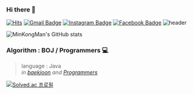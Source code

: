 ### Hi there 👋

[![Hits](https://hits.seeyoufarm.com/api/count/incr/badge.svg?url=https%3A%2F%2Fgithub.com%2FMinKongMan&count_bg=%23EB8B10&title_bg=%23684327&icon=&icon_color=%23E7E7E7&title=VISIT&edge_flat=false)](https://github.com/MinKongMan)
[![Gmail Badge](https://img.shields.io/badge/Gmail-D14836?style=flat&logo=Gmail&logoColor=white)](mailto:daemyungkk@gmail.com)
[![Instagram Badge](https://img.shields.io/badge/Instagram-E4405F?style=flat&logo=Instagram&logoColor=white)](https://www.instagram.com/hi_minkwang/?hl=ko)
[![Facebook Badge](https://img.shields.io/badge/Instagram-3b5998?style=flat&logo=Facebook&logoColor=white)](https://www.facebook.com/daemyungmk)
![header](https://capsule-render.vercel.app/api?type=waving&color=auto&height=300&section=header&text=Min%20Kwang's%20Git&fontSize=50&animation=fadeIn&fontAlignY=38)

![MinKongMan's GitHub stats](https://github-readme-stats.vercel.app/api?username=MinKongMan&show_icons=true&theme=radical)




### Algorithm : BOJ / Programmers 💻
<blockquote>
  <p>
    language : Java
    <br>
    <em>
      in <a href="https://www.acmicpc.net/user/daemyungmk" rel="nofollow">baekjoon</a> and <a href="https://programmers.co.kr/users/profile" rel="nofollow">Programmers</a>
    </em>
  </p>
</blockquote>


[![Solved.ac
프로필](http://mazassumnida.wtf/api/v2/generate_badge?boj=daemyungmk)](https://solved.ac/daemyungmk)



<!--
**MinKongMan/MinKongMan** is a ✨ _special_ ✨ repository because its `README.md` (this file) appears on your GitHub profile.

Here are some ideas to get you started:

- 🔭 I’m currently working on ...
- 🌱 I’m currently learning ...
- 👯 I’m looking to collaborate on ...
- 🤔 I’m looking for help with ...
- 💬 Ask me about ...
- 📫 How to reach me: ...
- 😄 Pronouns: ...
- ⚡ Fun fact: ...
-->
